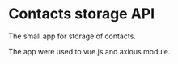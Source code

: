# Contacts storage API

The small app for storage of contacts.

The app were used to vue.js and axious module.